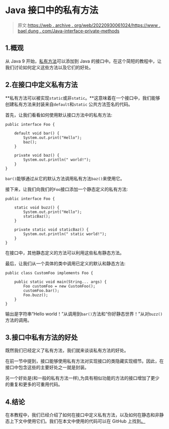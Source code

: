 # Java 接口中的私有方法

> 原文:[https://web . archive . org/web/20220930061024/https://www . bael dung . com/Java-interface-private-methods](https://web.archive.org/web/20220930061024/https://www.baeldung.com/java-interface-private-methods)

## 1.概观

从 Java 9 开始，[私有方法](https://web.archive.org/web/20220525011840/https://openjdk.java.net/jeps/213)可以添加到 Java 的接口中。在这个简短的教程中，让我们讨论如何定义这些方法以及它们的好处。

## 2.在接口中定义私有方法

**私有方法可以被实现`static`或非`static`。**这意味着在一个接口中，我们能够创建私有方法来封装来自`default`和`static` 公共方法签名的代码。

首先，让我们看看如何使用默认接口方法中的私有方法:

```
public interface Foo {

    default void bar() {
        System.out.print("Hello");
        baz();
    }

    private void baz() {
        System.out.println(" world!");
    }
}
```

`bar()`能够通过从它的默认方法调用私有方法`baz()`来使用它。

接下来，让我们向我们的`Foo`接口添加一个静态定义的私有方法:

```
public interface Foo {

    static void buzz() {
        System.out.print("Hello");
        staticBaz();
    }

    private static void staticBaz() {
        System.out.println(" static world!");
    }
}
```

在接口中，其他静态定义的方法可以利用这些私有静态方法。

最后，让我们从一个具体的类中调用已定义的默认和静态方法:

```
public class CustomFoo implements Foo {

    public static void main(String... args) {
        Foo customFoo = new CustomFoo();
        customFoo.bar();
        Foo.buzz();
    }
}
```

输出是字符串“Hello world！”从调用到`bar()`方法和“你好静态世界！”从对`buzz()` 方法的调用。

## 3.接口中私有方法的好处

既然我们已经定义了私有方法，我们就来谈谈私有方法的好处。

在前一节中提到，接口能够使用私有方法对实现接口的类隐藏实现细节。因此，在接口中包含这些的主要好处之一就是封装。

另一个好处是(和一般的私有方法一样),为具有相似功能的方法的接口增加了更少的重复和更多的可重用代码。

## 4.结论

在本教程中，我们已经介绍了如何在接口中定义私有方法，以及如何在静态和非静态上下文中使用它们。我们在本文中使用的代码可以在 GitHub 上找到[。](https://web.archive.org/web/20220525011840/https://github.com/eugenp/tutorials/tree/master/core-java-modules/core-java-9)